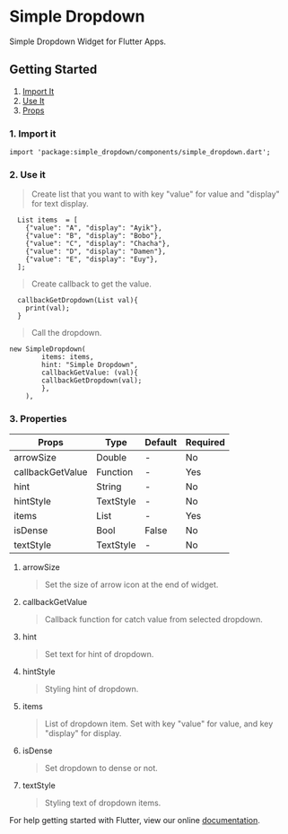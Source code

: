 # Simple Dropdown

Simple Dropdown Widget for Flutter Apps.

## Getting Started
1. [Import It](#1-import-it)
2. [Use It](#2-use-it)
3. [Props](#3-properties)

### 1. Import it

```
import 'package:simple_dropdown/components/simple_dropdown.dart';
```

### 2. Use it
> Create list that you want to with key "value" for value and "display" for text display.
```
  List items  = [
    {"value": "A", "display": "Ayik"},
    {"value": "B", "display": "Bobo"},
    {"value": "C", "display": "Chacha"},
    {"value": "D", "display": "Damen"},
    {"value": "E", "display": "Euy"},
  ];
```
> Create callback to get the value.
```
  callbackGetDropdown(List val){
    print(val);
  }
```
> Call the dropdown.
```
new SimpleDropdown(
        items: items,
        hint: "Simple Dropdown",
        callbackGetValue: (val){
        callbackGetDropdown(val);
        },
    ),
```

### 3. Properties
| Props             | Type         | Default     | Required |
| -------------     |------------- | ----------- | -------- |
| arrowSize         | Double       | -           | No       |
| callbackGetValue  | Function     | -           | Yes      |
| hint              | String       | -           | No       |
| hintStyle         | TextStyle    | -           | No       |
| items             | List         | -           | Yes      |
| isDense           | Bool         | False       | No       |
| textStyle         | TextStyle    | -           | No       |

1. arrowSize
    > Set the size of arrow icon at the end of widget.
2. callbackGetValue
    > Callback function for catch value from selected dropdown.
3. hint
    > Set text for hint of dropdown.
4. hintStyle
    > Styling hint of dropdown.
5. items
    > List of dropdown item. Set with key "value" for value, and key "display" for display.
6. isDense
    > Set dropdown to dense or not.
7. textStyle
    > Styling text of dropdown items.

For help getting started with Flutter, view our online
[documentation](https://flutter.io/).